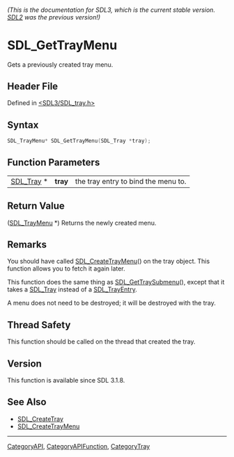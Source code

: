 ###### (This is the documentation for SDL3, which is the current stable version. [SDL2](https://wiki.libsdl.org/SDL2/) was the previous version!)
# SDL_GetTrayMenu

Gets a previously created tray menu.

## Header File

Defined in [<SDL3/SDL_tray.h>](https://github.com/libsdl-org/SDL/blob/main/include/SDL3/SDL_tray.h)

## Syntax

```c
SDL_TrayMenu* SDL_GetTrayMenu(SDL_Tray *tray);
```

## Function Parameters

|                        |          |                                     |
| ---------------------- | -------- | ----------------------------------- |
| [SDL_Tray](SDL_Tray) * | **tray** | the tray entry to bind the menu to. |

## Return Value

([SDL_TrayMenu](SDL_TrayMenu) *) Returns the newly created menu.

## Remarks

You should have called [SDL_CreateTrayMenu](SDL_CreateTrayMenu)() on the
tray object. This function allows you to fetch it again later.

This function does the same thing as
[SDL_GetTraySubmenu](SDL_GetTraySubmenu)(), except that it takes a
[SDL_Tray](SDL_Tray) instead of a [SDL_TrayEntry](SDL_TrayEntry).

A menu does not need to be destroyed; it will be destroyed with the tray.

## Thread Safety

This function should be called on the thread that created the tray.

## Version

This function is available since SDL 3.1.8.

## See Also

- [SDL_CreateTray](SDL_CreateTray)
- [SDL_CreateTrayMenu](SDL_CreateTrayMenu)

----
[CategoryAPI](CategoryAPI), [CategoryAPIFunction](CategoryAPIFunction), [CategoryTray](CategoryTray)

